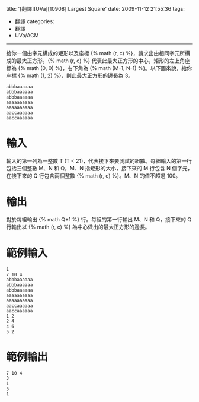 title: '[翻譯][UVa][10908] Largest Square'
date: 2009-11-12 21:55:36
tags:
- 翻譯
categories:
- 翻譯
- UVa/ACM
---

給你一個由字元構成的矩形以及座標 {% math (r, c) %}，請求出由相同字元所構成的最大正方形。{% math (r, c) %} 代表此最大正方形的中心，矩形的左上角座標為 {% math (0, 0) %}，右下角為 {% math (M-1, N-1) %}。以下圖來說，給你座標 {% math (1, 2) %}，則此最大正方形的邊長為 3。

``` text
abbbaaaaaa
abbbaaaaaa
abbbaaaaaa
aaaaaaaaaa
aaaaaaaaaa
aaccaaaaaa
aaccaaaaaa
```

<!-- more -->

# 輸入

輸入的第一列為一整數 T (T < 21)，代表接下來要測試的組數。每組輸入的第一行包括三個整數 M、N 和 Q，M、N 指矩形的大小，接下來的 M 行包含 N 個字元，在接下來的 Q 行包含兩個整數 {% math (r, c) %}。M、N 的值不超過 100。

# 輸出

對於每組輸出 {% math Q+1 %} 行。每組的第一行輸出 M、N 和 Q，接下來的 Q 行輸出以 {% math (r, c) %} 為中心做出的最大正方形的邊長。

# 範例輸入

``` text
1
7 10 4
abbbaaaaaa
abbbaaaaaa
abbbaaaaaa
aaaaaaaaaa
aaaaaaaaaa
aaccaaaaaa
aaccaaaaaa
1 2
2 4
4 6
5 2
```

# 範例輸出

``` text
7 10 4
3
1
5
1
```